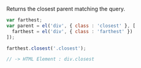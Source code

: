 Returns the closest parent matching the query.

```javascript
var farthest;
var parent = el('div', { class : 'closest' }, [
  farthest = el('div', { class : 'farthest' })
]);

farthest.closest('.closest');

// -> HTML Element : div.closest
```
